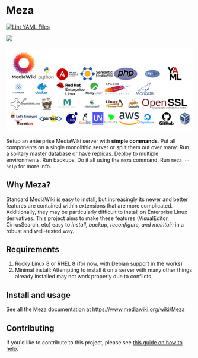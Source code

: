 # Meza

[![Lint YAML Files](https://github.com/freephile/meza/actions/workflows/yamllint.yml/badge.svg)](https://github.com/freephile/meza/actions/workflows/yamllint.yml)

<img src="https://raw.githubusercontent.com/enterprisemediawiki/meza/master/manual/commands.gif">

![Meza Component Logos](assets/meza_component_logos.png)

Setup an enterprise MediaWiki server with **simple commands**. Put all components on a single monolithic server or split them out over many. Run a solitary master database or have replicas. Deploy to multiple environments. Run backups. Do it all using the `meza` command. Run `meza --help` for more info.

## Why Meza?

Standard MediaWiki is easy to install, but increasingly its newer and better features are contained within extensions that are more complicated. Additionally, they may be particularly difficult to install on Enterprise Linux derivatives. This project aims to make these features (VisualEditor, CirrusSearch, etc) easy to *install, backup, reconfigure, and maintain* in a robust and well-tested way.

## Requirements

1. Rocky Linux 8 or RHEL 8 (for now, with Debian support in the works)
2. Minimal install: Attempting to install it on a server with many other things already installed may not work properly due to conflicts.

## Install and usage

See all the Meza documentation at https://www.mediawiki.org/wiki/Meza

## Contributing

If you'd like to contribute to this project, please see [this guide on how to help](CONTRIBUTING.md).
